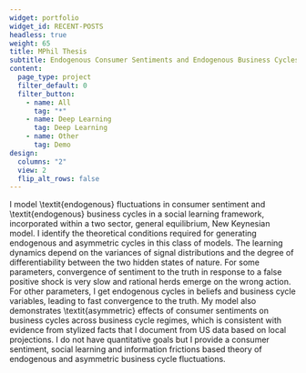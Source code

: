 ```yaml
---
widget: portfolio
widget_id: RECENT-POSTS
headless: true
weight: 65
title: MPhil Thesis
subtitle: Endogenous Consumer Sentiments and Endogenous Business Cycles
content:
  page_type: project
  filter_default: 0
  filter_button:
    - name: All
      tag: "*"
    - name: Deep Learning
      tag: Deep Learning
    - name: Other
      tag: Demo
design:
  columns: "2"
  view: 2
  flip_alt_rows: false
---
```

I model \textit{endogenous} fluctuations in consumer sentiment and \textit{endogenous} business cycles in a social learning framework, incorporated within a two sector, general equilibrium, New Keynesian model. I identify the theoretical conditions required for generating endogenous and asymmetric cycles in this class of models. The learning dynamics depend on the variances of signal distributions and the degree of differentiability between the two hidden states of nature. For some parameters, convergence of sentiment to the truth in response to a false positive shock is very slow and rational herds emerge on the wrong action. For other parameters, I get endogenous cycles in beliefs and business cycle variables, leading to fast convergence to the truth. My model also demonstrates \textit{asymmetric} effects of consumer sentiments on business cycles across business cycle regimes, which is consistent with evidence from stylized facts that I document from US data based on local projections. I do not have quantitative goals but I provide a consumer sentiment, social learning and information frictions based theory of endogenous and asymmetric business cycle fluctuations.